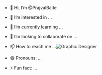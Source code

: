 - 👋 Hi, I’m @PrajvalBalte
- 👀 I’m interested in ...
- 🌱 I’m currently learning ...
- 💞️ I’m looking to collaborate on ...
- 📫 How to reach me ...![Graphic Designer](https://github.com/user-attachments/assets/1e1606dd-2edc-4236-8262-d9d251325475)

- 😄 Pronouns: ...
- ⚡ Fun fact: ...

<!---
PrajvalBalte/PrajvalBalte is a ✨ special ✨ repository because its `README.md` (this file) appears on your GitHub profile.
You can click the Preview link to take a look at your changes.
--->
